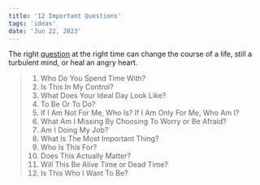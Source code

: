 ```yaml
---
title: '12 Important Questions'
tags: 'ideas'
date: 'Jun 22, 2023'
---
```


The right [question](https://thoughtcatalog.com/ryan-holiday/2017/09/12-questions-that-will-change-your-life/) at the right time can change the course of a life, still a turbulent mind, or heal an angry heart.

> 1. Who Do You Spend Time With?
> 2. Is This In My Control?
> 3. What Does Your Ideal Day Look Like?
> 4. To Be Or To Do?
> 5. If I Am Not For Me, Who Is? If I Am Only For Me, Who Am I?
> 6. What Am I Missing By Choosing To Worry or Be Afraid?
> 7. Am I Doing My Job?
> 8. What Is The Most Important Thing?
> 9. Who Is This For?
> 10. Does This Actually Matter?
> 11. Will This Be Alive Time or Dead Time?
> 12. Is This Who I Want To Be?
